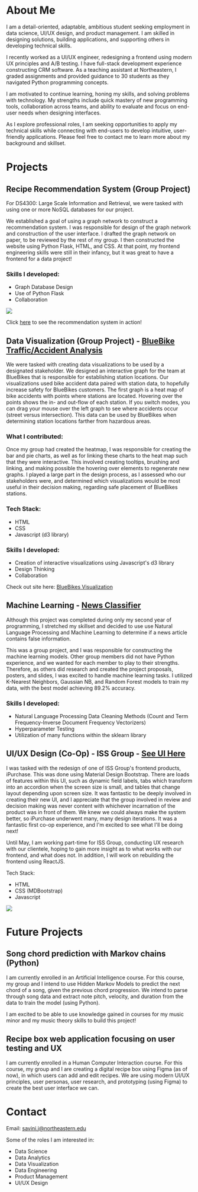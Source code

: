 # About Me
I am a detail-oriented, adaptable, ambitious student seeking employment in data science, UI/UX design, and product management. I am skilled in designing solutions, building applications, and supporting others in developing technical skills. 

I recently worked as a UI/UX engineer, redesigning a frontend using modern UX principles and A/B testing. I have full-stack development experience constructing CRM software. As a teaching assistant at Northeastern, I graded assignments and provided guidance to 30 students as they navigated Python programming concepts.

I am motivated to continue learning, honing my skills, and solving problems with technology. My strengths include quick mastery of new programming tools, collaboration across teams, and ability to evaluate and focus on end-user needs when designing interfaces.

As I explore professional roles, I am seeking opportunities to apply my technical skills while connecting with end-users to develop intuitive, user-friendly applications. Please feel free to contact me to learn more about my background and skillset.

# Projects

## Recipe Recommendation System (Group Project)
For DS4300: Large Scale Information and Retrieval, we were tasked with using one or more NoSQL databases for our project. 

We established a goal of using a graph network to construct a recommendation system. I was responsible for design of the graph network and construction of the user interface. I drafted the graph network on paper, to be reviewed by the rest of my group. I then constructed the website using Python Flask, HTML, and CSS. At that point, my frontend engineering skills were still in their infancy, but it was great to have a frontend for a data project!

### Skills I developed:
- Graph Database Design
- Use of Python Flask
- Collaboration

<img src="https://github.com/julianwsavini/julianwsavini.github.io/assets/93225744/be9a18c4-7668-4dce-8f44-f7162d6b54a3"/>

Click [here](https://drive.google.com/file/d/1TiQC1zzqniXXINrGcj9z7QzKvLYAtVs-/view) to see the recommendation system in action!


## Data Visualization (Group Project) - [BlueBike Traffic/Accident Analysis](https://github.com/julianwsavini/BlueBikes_Visualization_Final_Project)
We were tasked with creating data visualizations to be used by a designated stakeholder. We designed an interactive graph for the team at BlueBikes that is responsible for establishing station locations. Our visualizations used bike accident data paired with station data, to hopefully increase safety for BlueBikes customers. The first graph is a heat map of bike accidents with points where stations are located. Hovering over the points shows the in- and out-flow of each station. If you switch modes, you can drag your mouse over the left graph to see where accidents occur (street versus intersection). This data can be used by BlueBikes when determining station locations farther from hazardous areas.

### What I contributed:
Once my group had created the heatmap, I was responsible for creating the bar and pie charts, as well as for linking these charts to the heat map such that they were interactive. This involved creating tooltips, brushing and linking, and making possible the hovering over elements to regenerate new graphs. I played a large part in the design process, as I assessed who our stakeholders were, and determined which visualizations would be most useful in their decision making, regarding safe placement of BlueBikes stations.

### Tech Stack:
- HTML
- CSS
- Javascript (d3 library)

### Skills I developed:
- Creation of interactive visualizations using Javascript's d3 library
- Design Thinking
- Collaboration

Check out site here: [BlueBikes Visualization](https://ds4200-s23-class.github.io/project-julian-jake-david-aneek/)


## Machine Learning - [News Classifier](https://github.com/julianwsavini/news_classification)
Although this project was completed during only my second year of programming, I stretched my skillset and decided to use use Natural Language Processing and Machine Learning to determine if a news article contains false information.

This was a group project, and I was responsible for constructing the machine learning models. Other group members did not have Python experience, and we wanted for each member to play to their strengths.  Therefore, as others did research and created the project proposals, posters, and slides, I was excited to handle machine learning tasks. I utilized K-Nearest Neighbors, Gaussian NB, and Random Forest models to train my data, with the best model achieving 89.2% accuracy.

### Skills I developed:
- Natural Language Processing Data Cleaning Methods (Count and Term Frequency-Inverse Document Frequency Vectorizers)
- Hyperparameter Testing
- Utilization of many functions within the sklearn library

  
## UI/UX Design (Co-Op) - ISS Group - [See UI Here](https://github.com/julianwsavini/Co-Op-Project)
I was tasked with the redesign of one of ISS Group's frontend products, iPurchase. This was done using Material Design Bootstrap. There are loads of features within this UI, such as dynamic field labels, tabs which transform into an accordion when the screen size is small, and tables that change layout depending upon screen size. It was fantastic to be deeply involved in creating their new UI, and I appreciate that the group involved in review and decision making was never content with whichever incarnation of the product was in front of them. We knew we could always make the system better, so iPurchase underwent many, many design iterations. It was a fantastic first co-op experience, and I'm excited to see what I'll be doing next!

Until May, I am working part-time for ISS Group, conducting UX research with our clientele, hoping to gain more insight as to what works with our frontend, and what does not. In addition, I will work on rebuilding the frontend using ReactJS.

Tech Stack:
- HTML
- CSS (MDBootstrap)
- Javascript

<img src="https://github.com/julianwsavini/julianwsavini.github.io/assets/93225744/a285bfc4-d173-47a9-b01d-f63eac242d0e"/>


# Future Projects

## Song chord prediction with Markov chains (Python)
I am currently enrolled in an Artificial Intelligence course. For this course, my group and I intend to use Hidden Markov Models to predict the next chord of a song, given the previous chord progression. We intend to parse through song data and extract note pitch, velocity, and duration from the data to train the model (using Python).

I am excited to be able to use knowledge gained in courses for my music minor and my music theory skills to build this project!

## Recipe box web application focusing on user testing and UX
I am currently enrolled in a Human Computer Interaction course. For this course, my group and I are creating a digital recipe box using Figma (as of now), in which users can add and edit recipes. We are using modern UI/UX principles, user personas, user research, and prototyping (using Figma) to create the best user interface we can.

# Contact
Email: savini.j@northeastern.edu

Some of the roles I am interested in:
- Data Science
- Data Analytics
- Data Visualization
- Data Engineering
- Product Management
- UI/UX Design
